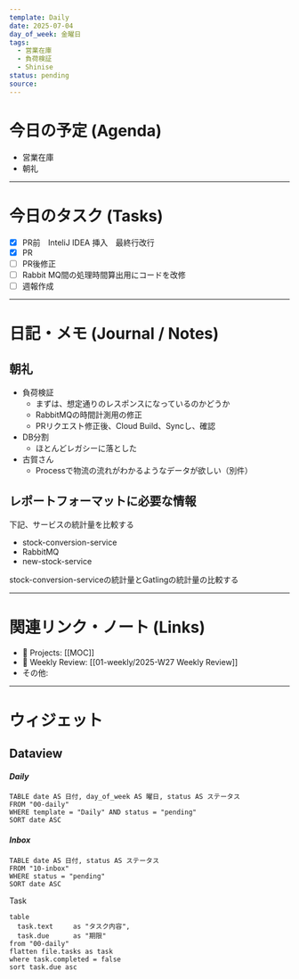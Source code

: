 ```yaml
---
template: Daily
date: 2025-07-04
day_of_week: 金曜日
tags:
  - 営業在庫
  - 負荷検証
  - Shinise
status: pending
source:
---
```

# 今日の予定 (Agenda)
- 営業在庫
- 朝礼

---
# 今日のタスク (Tasks)
- [x] PR前　InteliJ IDEA 挿入　最終行改行
- [x] PR 
- [ ] PR後修正
- [ ] Rabbit MQ間の処理時間算出用にコードを改修
- [ ] 週報作成

---

# 日記・メモ (Journal / Notes)
## 朝礼
- 負荷検証
	- まずは、想定通りのレスポンスになっているのかどうか
	- RabbitMQの時間計測用の修正
	- PRリクエスト修正後、Cloud Build、Syncし、確認
- DB分割
	- ほとんどレガシーに落とした
- 古賀さん
	- Processで物流の流れがわかるようなデータが欲しい（別件）

## レポートフォーマットに必要な情報
下記、サービスの統計量を比較する
- stock-conversion-service
- RabbitMQ
- new-stock-service

stock-conversion-serviceの統計量とGatlingの統計量の比較する

---

# 関連リンク・ノート (Links)
- 📂 Projects: [[MOC]]
- 📂 Weekly Review: [[01-weekly/2025-W27 Weekly Review]]
- その他: 

---

# ウィジェット
## **Dataview**

#### *Daily*
```dataview
TABLE date AS 日付, day_of_week AS 曜日, status AS ステータス
FROM "00-daily"
WHERE template = "Daily" AND status = "pending"
SORT date ASC
```

#### *Inbox*
```dataview
TABLE date AS 日付, status AS ステータス
FROM "10-inbox"
WHERE status = "pending"
SORT date ASC
```

Task
```dataview
table
  task.text     as "タスク内容",
  task.due      as "期限"
from "00-daily"
flatten file.tasks as task
where task.completed = false
sort task.due asc
```
